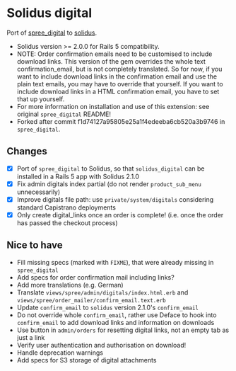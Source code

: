 # Solidus digital

Port of [spree_digital](https://github.com/spree-contrib/spree_digital/) to [solidus](https://github.com/solidusio/solidus/).

* Solidus version >= 2.0.0 for Rails 5 compatibility.
* NOTE: Order confirmation emails need to be customised to include download links. This version of the gem overrides the whole text confirmation_email, but is not completely translated. So for now, if you want to include download links in the confirmation email and use the plain text emails, you may have to override that yourself. If you want to include download links in a HTML confirmation email, you have to set that up yourself.
* For more information on installation and use of this extension: see original `spree_digital` README!
* Forked after commit f1d74127a95805e25a1f4edeeba6cb520a3b9746 in `spree_digital`.

## Changes

* [x] Port of `spree_digital` to Solidus, so that `solidus_digital` can be installed in a Rails 5 app with Solidus 2.1.0
* [x] Fix admin digitals index partial (do not render `product_sub_menu` unnecessarily)
* [x] Improve digitals file path: use `private/system/digitals` considering standard Capistrano deployments
* [x] Only create digital_links once an order is complete! (i.e. once the order has passed the checkout process)

## Nice to have

* Fill missing specs (marked with `FIXME`), that were already missing in `spree_digital`
* Add specs for order confirmation mail including links?
* Add more translations (e.g. German)
* Translate `views/spree/admin/digitals/index.html.erb` and `views/spree/order_mailer/confirm_email.text.erb`
* Update `confirm_email` to `solidus` version 2.1.0's `confirm_email`
* Do not override whole `confirm_email`, rather use Deface to hook into `confirm_email` to add download links and information on downloads
* Use button in `admin/orders` for resetting digital links, not an empty tab as just a link
* Verify user authentication and authorisation on download!
* Handle deprecation warnings
* Add specs for S3 storage of digital attachments
